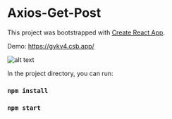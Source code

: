 # Axios-Get-Post
This project was bootstrapped with [Create React App](https://github.com/facebook/create-react-app).

Demo: https://gykv4.csb.app/

![alt text](https://i.ibb.co/NNP9Nqn/Screenshot-114.png)

In the project directory, you can run:
### `npm install`
### `npm start`
